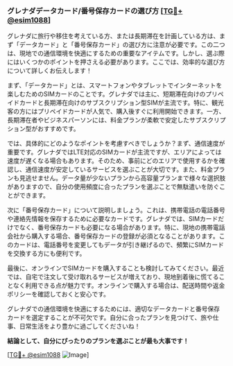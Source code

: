 ### グレナダデータカード/番号保存カードの選び方 [[TG💪+ @esim1088](https://t.me/s/esim1088)]

グレナダに旅行や移住を考えている方、または長期滞在を計画している方は、まず「データカード」と「番号保存カード」の選び方に注意が必要です。この二つは、現地での通信環境を快適にするための重要なアイテムです。しかし、選ぶ際にはいくつかのポイントを押さえる必要があります。ここでは、効率的な選び方について詳しくお伝えします！

まず、「データカード」とは、スマートフォンやタブレットでインターネットを楽しむためのSIMカードのことです。グレナダでは主に、短期滞在向けのプリペイドカードと長期滞在向けのサブスクリプション型SIMが主流です。特に、観光客の方にはプリペイドカードが人気で、購入後すぐに利用開始できます。一方、長期滞在者やビジネスパーソンには、料金プランが柔軟で安定したサブスクリプション型がおすすめです。

では、具体的にどのようなポイントを考慮すべきでしょうか？まず、通信速度が重要です。グレナダではLTE対応のSIMカードが主流ですが、エリアによっては速度が遅くなる場合もあります。そのため、事前にどのエリアで使用するかを確認し、通信速度が安定しているサービスを選ぶことが大切です。また、料金プランも見逃せません。データ量が少ないプランから高容量プランまで様々な選択肢がありますので、自分の使用頻度に合ったプランを選ぶことで無駄遣いを防ぐことができます。

次に「番号保存カード」について説明しましょう。これは、携帯電話の電話番号や連絡先情報を保存するために必要なカードです。グレナダでは、SIMカードだけでなく、番号保存カードも必要になる場合があります。特に、現地の携帯電話会社から購入する場合、番号保存カードの登録が必須となることがあります。このカードは、電話番号を変更してもデータが引き継げるので、頻繁にSIMカードを交換する方にも便利です。

最後に、オンラインでSIMカードを購入することも検討してみてください。最近では、自宅で注文して受け取れるサービスが増えており、現地到着後に慌てることなく利用できる点が魅力です。オンラインで購入する場合は、配送時間や返金ポリシーを確認しておくと安心です。

グレナダでの通信環境を快適にするためには、適切なデータカードと番号保存カードを選定することが不可欠です。自分に合ったプランを見つけて、旅や仕事、日常生活をより豊かに過ごしてくださいね！

**結論として、自分にぴったりのプランを選ぶことが最も大事です！**

[[TG💪+ @esim1088](https://t.me/s/esim1088) ![Image](https://i.postimg.cc/Y0z9fWf4/image.png)]